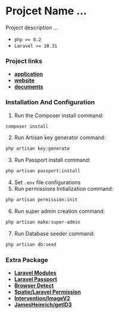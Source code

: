 # Projcet Name ...

Project description ...

* `php >= 8.2`
* `Laravel >= 10.31`

### Project links 

- **[application](https://domain.com/)**
- **[website](https://domain.com/)**
- **[documents](https://domain.com/)**
### Installation And Configuration

1. Run the Composer install command:

```bash
composer install
```

2. Run Artisan key generator command:

```bash
php artisan key:generate
```

3. Run Passport install command:

```bash
php artisan passport:install
```

4. Set `.env` file configurations
5. Run permissions Initialization command:

```bash
php artisan permission:init
```

6. Run super admin creation command:

```bash
php artisan make:super-admin
```

7. Run Database seeder command:

```bash
php artisan db:seed
```

### Extra Package

- **[Laravel Modules](https://docs.laravelmodules.com/v10/introduction)**
- **[Laravel Passport](https://laravel.com/docs/10.x/passport)**
- **[Browser Detect](https://github.com/hisorange/browser-detect)**
- **[Spatie/Laravel Permission](https://spatie.be/docs/laravel-permission/v4/introduction)**
- **[Intervention/ImageV2](https://image.intervention.io/v2/introduction/installation)**
- **[JamesHeinrich/getID3](https://github.com/JamesHeinrich/getID3)**
